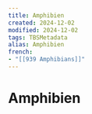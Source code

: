 ```yaml
---
title: Amphibien
created: 2024-12-02
modified: 2024-12-02
tags: TBSMetadata
alias: Amphibien
french:
- "[[939 Amphibians]]"
---
```

# Amphibien
